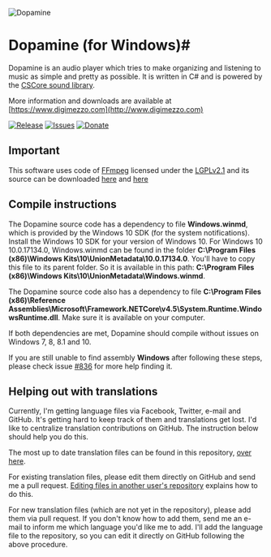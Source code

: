 ![Dopamine](Dopamine.full.png)

# Dopamine (for Windows)#

Dopamine is an audio player which tries to make organizing and listening to music as simple and pretty as possible. It is written in C# and is powered by the [CSCore sound library](https://github.com/filoe/cscore).

More information and downloads are available at [https://www.digimezzo.com](http://www.digimezzo.com)

[![Release](https://img.shields.io/github/release/digimezzo/Dopamine.svg?style=flat-square)](https://github.com/digimezzo/Dopamine/releases/latest)
[![Issues](https://img.shields.io/github/issues/digimezzo/Dopamine.svg?style=flat-square)](https://github.com/digimezzo/Dopamine/issues)
[![Donate](https://img.shields.io/badge/Donate-PayPal-green.svg)](https://www.paypal.com/cgi-bin/webscr?cmd=_s-xclick&hosted_button_id=MQALEWTEZ7HX8)

## Important ##

This software uses code of <a href=http://ffmpeg.org>FFmpeg</a> licensed under the <a href=http://www.gnu.org/licenses/old-licenses/lgpl-2.1.html>LGPLv2.1</a> and its source can be downloaded <a href="https://github.com/digimezzo/Dopamine">here</a> and <a href="https://github.com/digimezzo/Dopamine/tree/master/Dopamine/FFmpeg/src">here</a>

## Compile instructions ##

The Dopamine source code has a dependency to file **Windows.winmd**, which is provided by the Windows 10 SDK (for the system notifications). Install the Windows 10 SDK for your version of Windows 10. For Windows 10 10.0.17134.0, Windows.winmd can be found in the folder **C:\Program Files (x86)\Windows Kits\10\UnionMetadata\10.0.17134.0**. You'll have to copy this file to its parent folder. So it is available in this path: **C:\Program Files (x86)\Windows Kits\10\UnionMetadata\Windows.winmd**.

The Dopamine source code also has a dependency to file **C:\Program Files (x86)\Reference Assemblies\Microsoft\Framework\.NETCore\v4.5\System.Runtime.WindowsRuntime.dll**. Make sure it is available on your computer.

If both dependencies are met, Dopamine should compile without issues on Windows 7, 8, 8.1 and 10.

If you are still unable to find assembly **Windows** after following these steps, please check issue <a href="https://github.com/digimezzo/Dopamine/issues/836">#836</a> for more help finding it.

## Helping out with translations ##

Currently, I'm getting language files via Facebook, Twitter, e-mail and GitHub. It's getting hard to keep track of them and translations get lost. I'd like to centralize translation contributions on GitHub. The instruction below should help you do this.

The most up to date translation files can be found in this repository, <a href="https://github.com/digimezzo/Dopamine/tree/master/Dopamine/Languages">over here</a>.

For existing translation files, please edit them directly on GitHub and send me a pull request. <a href="https://help.github.com/articles/editing-files-in-another-user-s-repository/">Editing files in another user's repository</a> explains how to do this.

For new translation files (which are not yet in the repository), please add them via pull request. If you don't know how to add them, send me an e-mail to inform me which language you'd like me to add. I'll add the language file to the repository, so you can edit it directly on GitHub following the above procedure.
